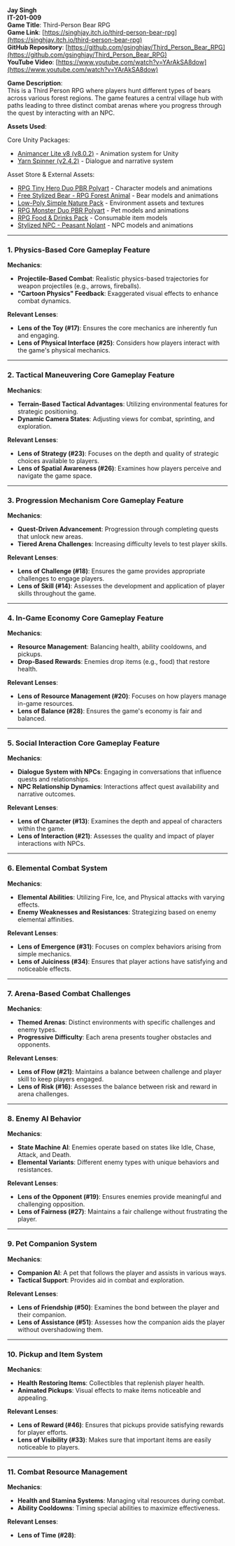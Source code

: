 **Jay Singh**  
**IT-201-009**  
**Game Title**: Third-Person Bear RPG  
**Game Link**: [https://singhjay.itch.io/third-person-bear-rpg](https://singhjay.itch.io/third-person-bear-rpg)  
**GitHub Repository**: [https://github.com/gsinghjay/Third_Person_Bear_RPG](https://github.com/gsinghjay/Third_Person_Bear_RPG)  
**YouTube Video**: [https://www.youtube.com/watch?v=YArAkSA8dow](https://www.youtube.com/watch?v=YArAkSA8dow)  

**Game Description**:  
This is a Third Person RPG where players hunt different types of bears across various forest regions. The game features a central village hub with paths leading to three distinct combat arenas where you progress through the quest by interacting with an NPC.

**Assets Used**:

Core Unity Packages:
- [Animancer Lite v8 (v8.0.2)](https://assetstore.unity.com/packages/tools/animation/animancer-lite-v8-293524) - Animation system for Unity
- [Yarn Spinner (v2.4.2)](https://docs.yarnspinner.dev/) - Dialogue and narrative system

Asset Store & External Assets:
- [RPG Tiny Hero Duo PBR Polyart](https://assetstore.unity.com/packages/3d/characters/humanoids/rpg-tiny-hero-duo-pbr-polyart-225148) - Character models and animations
- [Free Stylized Bear - RPG Forest Animal](https://assetstore.unity.com/packages/3d/characters/animals/free-stylized-bear-rpg-forest-animal-228910) - Bear models and animations
- [Low-Poly Simple Nature Pack](https://assetstore.unity.com/packages/3d/environments/landscapes/low-poly-simple-nature-pack-162153) - Environment assets and textures
- [RPG Monster Duo PBR Polyart](https://assetstore.unity.com/packages/3d/characters/creatures/rpg-monster-duo-pbr-polyart-157762) - Pet models and animations
- [RPG Food & Drinks Pack](https://assetstore.unity.com/packages/3d/props/food/rpg-food-drinks-pack-121067) - Consumable item models
- [Stylized NPC - Peasant Nolant](https://assetstore.unity.com/packages/3d/characters/humanoids/fantasy/stylized-npc-peasant-nolant-demo-252440) - NPC models and animations

---

### **1. Physics-Based Core Gameplay Feature**

**Mechanics**:
- **Projectile-Based Combat**: Realistic physics-based trajectories for weapon projectiles (e.g., arrows, fireballs).
- **"Cartoon Physics" Feedback**: Exaggerated visual effects to enhance combat dynamics.

**Relevant Lenses**:
- **Lens of the Toy (#17)**: Ensures the core mechanics are inherently fun and engaging.
- **Lens of Physical Interface (#25)**: Considers how players interact with the game's physical mechanics.

---

### **2. Tactical Maneuvering Core Gameplay Feature**

**Mechanics**:
- **Terrain-Based Tactical Advantages**: Utilizing environmental features for strategic positioning.
- **Dynamic Camera States**: Adjusting views for combat, sprinting, and exploration.

**Relevant Lenses**:
- **Lens of Strategy (#23)**: Focuses on the depth and quality of strategic choices available to players.
- **Lens of Spatial Awareness (#26)**: Examines how players perceive and navigate the game space.

---

### **3. Progression Mechanism Core Gameplay Feature**

**Mechanics**:
- **Quest-Driven Advancement**: Progression through completing quests that unlock new areas.
- **Tiered Arena Challenges**: Increasing difficulty levels to test player skills.

**Relevant Lenses**:
- **Lens of Challenge (#18)**: Ensures the game provides appropriate challenges to engage players.
- **Lens of Skill (#14)**: Assesses the development and application of player skills throughout the game.

---

### **4. In-Game Economy Core Gameplay Feature**

**Mechanics**:
- **Resource Management**: Balancing health, ability cooldowns, and pickups.
- **Drop-Based Rewards**: Enemies drop items (e.g., food) that restore health.

**Relevant Lenses**:
- **Lens of Resource Management (#20)**: Focuses on how players manage in-game resources.
- **Lens of Balance (#28)**: Ensures the game's economy is fair and balanced.

---

### **5. Social Interaction Core Gameplay Feature**

**Mechanics**:
- **Dialogue System with NPCs**: Engaging in conversations that influence quests and relationships.
- **NPC Relationship Dynamics**: Interactions affect quest availability and narrative outcomes.

**Relevant Lenses**:
- **Lens of Character (#13)**: Examines the depth and appeal of characters within the game.
- **Lens of Interaction (#21)**: Assesses the quality and impact of player interactions with NPCs.

---

### **6. Elemental Combat System**

**Mechanics**:
- **Elemental Abilities**: Utilizing Fire, Ice, and Physical attacks with varying effects.
- **Enemy Weaknesses and Resistances**: Strategizing based on enemy elemental affinities.

**Relevant Lenses**:
- **Lens of Emergence (#31)**: Focuses on complex behaviors arising from simple mechanics.
- **Lens of Juiciness (#34)**: Ensures that player actions have satisfying and noticeable effects.

---

### **7. Arena-Based Combat Challenges**

**Mechanics**:
- **Themed Arenas**: Distinct environments with specific challenges and enemy types.
- **Progressive Difficulty**: Each arena presents tougher obstacles and opponents.

**Relevant Lenses**:
- **Lens of Flow (#21)**: Maintains a balance between challenge and player skill to keep players engaged.
- **Lens of Risk (#16)**: Assesses the balance between risk and reward in arena challenges.

---

### **8. Enemy AI Behavior**

**Mechanics**:
- **State Machine AI**: Enemies operate based on states like Idle, Chase, Attack, and Death.
- **Elemental Variants**: Different enemy types with unique behaviors and resistances.

**Relevant Lenses**:
- **Lens of the Opponent (#19)**: Ensures enemies provide meaningful and challenging opposition.
- **Lens of Fairness (#27)**: Maintains a fair challenge without frustrating the player.

---

### **9. Pet Companion System**

**Mechanics**:
- **Companion AI**: A pet that follows the player and assists in various ways.
- **Tactical Support**: Provides aid in combat and exploration.

**Relevant Lenses**:
- **Lens of Friendship (#50)**: Examines the bond between the player and their companion.
- **Lens of Assistance (#51)**: Assesses how the companion aids the player without overshadowing them.

---

### **10. Pickup and Item System**

**Mechanics**:
- **Health Restoring Items**: Collectibles that replenish player health.
- **Animated Pickups**: Visual effects to make items noticeable and appealing.

**Relevant Lenses**:
- **Lens of Reward (#46)**: Ensures that pickups provide satisfying rewards for player efforts.
- **Lens of Visibility (#33)**: Makes sure that important items are easily noticeable to players.

---

### **11. Combat Resource Management**

**Mechanics**:
- **Health and Stamina Systems**: Managing vital resources during combat.
- **Ability Cooldowns**: Timing special abilities to maximize effectiveness.

**Relevant Lenses**:
- **Lens of Time (#28)**:  